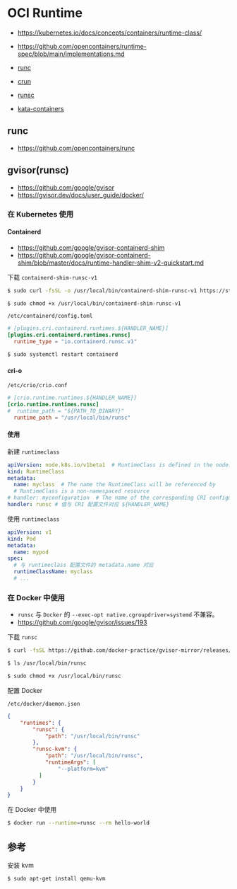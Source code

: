 # OCI Runtime

* https://kubernetes.io/docs/concepts/containers/runtime-class/
* https://github.com/opencontainers/runtime-spec/blob/main/implementations.md

* [runc](https://github.com/opencontainers/runc)
* [crun](https://github.com/containers/crun)
* [runsc](https://github.com/google/gvisor)
* [kata-containers](https://github.com/kata-containers/kata-containers)

## runc

* https://github.com/opencontainers/runc

## gvisor(runsc)

* https://github.com/google/gvisor
* https://gvisor.dev/docs/user_guide/docker/

### 在 Kubernetes 使用

#### Containerd

* https://github.com/google/gvisor-containerd-shim
* https://github.com/google/gvisor-containerd-shim/blob/master/docs/runtime-handler-shim-v2-quickstart.md

下载 `containerd-shim-runsc-v1`

```bash
$ sudo curl -fsSL -o /usr/local/bin/containerd-shim-runsc-v1 https://storage.googleapis.com/gvisor/releases/master/latest/x86_64/containerd-shim-runsc-v1

$ sudo chmod +x /usr/local/bin/containerd-shim-runsc-v1
```

`/etc/containerd/config.toml`

```toml
# [plugins.cri.containerd.runtimes.${HANDLER_NAME}]
[plugins.cri.containerd.runtimes.runsc]
  runtime_type = "io.containerd.runsc.v1"
```

```bash
$ sudo systemctl restart containerd
```

#### cri-o

`/etc/crio/crio.conf`

```toml
# [crio.runtime.runtimes.${HANDLER_NAME}]
[crio.runtime.runtimes.runsc]
#  runtime_path = "${PATH_TO_BINARY}"
  runtime_path = "/usr/local/bin/runsc"
```

#### 使用

新建 `runtimeclass`

```yaml
apiVersion: node.k8s.io/v1beta1  # RuntimeClass is defined in the node.k8s.io API group
kind: RuntimeClass
metadata:
  name: myclass  # The name the RuntimeClass will be referenced by
  # RuntimeClass is a non-namespaced resource
# handler: myconfiguration  # The name of the corresponding CRI configuration
handler: runsc # 值与 CRI 配置文件对应 ${HANDLER_NAME}
```

使用 `runtimeclass`

```yaml
apiVersion: v1
kind: Pod
metadata:
  name: mypod
spec:
  # 与 runtimeclass 配置文件的 metadata.name 对应
  runtimeClassName: myclass
  # ...
```

### 在 Docker 中使用

* `runsc` 与 `Docker` 的 `--exec-opt native.cgroupdriver=systemd` 不兼容。
* https://github.com/google/gvisor/issues/193

下载 `runsc`

```bash
$ curl -fsSL https://github.com/docker-practice/gvisor-mirror/releases/download/nightly/runsc-linux-amd64.tar.gz | sudo tar -C /usr/local/bin -zxvf -

$ ls /usr/local/bin/runsc

$ sudo chmod +x /usr/local/bin/runsc
```

配置 Docker

`/etc/docker/daemon.json`

```json
{
    "runtimes": {
        "runsc": {
            "path": "/usr/local/bin/runsc"
        },
        "runsc-kvm": {
            "path": "/usr/local/bin/runsc",
            "runtimeArgs": [
                "--platform=kvm"
          ]
        }
    }
}
```

在 Docker 中使用

```bash
$ docker run --runtime=runsc --rm hello-world
```

## 参考

安装 kvm

```bash
$ sudo apt-get install qemu-kvm
```
